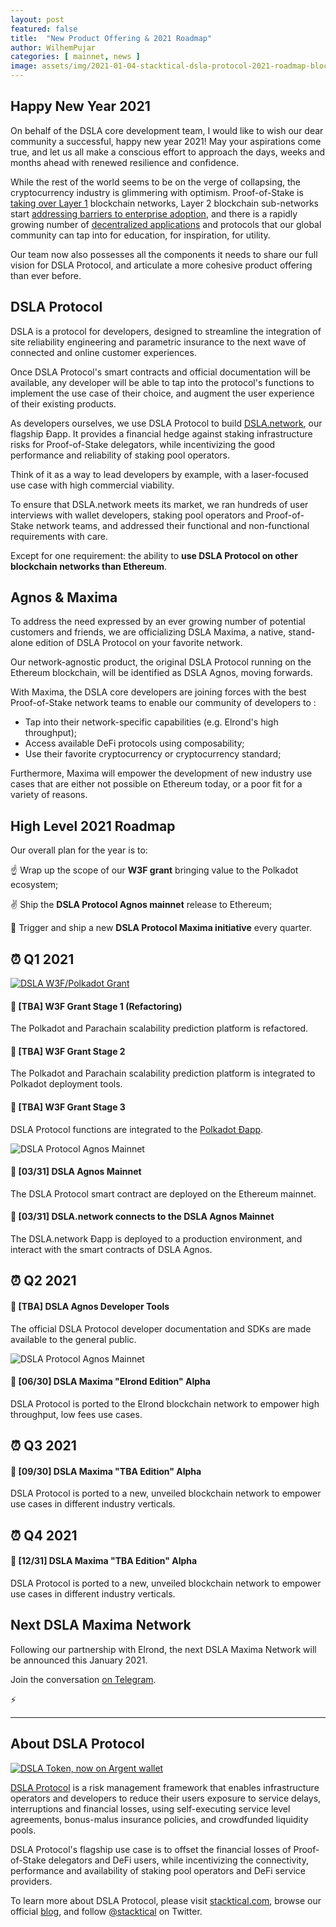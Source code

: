 ```yaml
---
layout: post
featured: false
title:  "New Product Offering & 2021 Roadmap"
author: WilhemPujar
categories: [ mainnet, news ]
image: assets/img/2021-01-04-stacktical-dsla-protocol-2021-roadmap-blockchain-cryptocurrency-itsm-sla-fintech-legaltech-insurtech.jpg
---
```


## Happy New Year 2021

On behalf of the DSLA core development team, I would like to wish our dear community a successful, happy new year 2021! May your aspirations come true, and let us all make a conscious effort to approach the days, weeks and months ahead with renewed resilience and confidence. 

While the rest of the world seems to be on the verge of collapsing, the cryptocurrency industry is glimmering with optimism. Proof-of-Stake is [taking over Layer 1](https://www.stakingrewards.com/) blockchain networks, Layer 2 blockchain sub-networks start [addressing barriers to enterprise adoption](https://entethalliance.org/how-ethereum-layer-2-scaling-solutions-address-barriers-to-enterprises-building-on-mainnet/), and there is a rapidly growing number of [decentralized applications](https://1inch.exchange/#/ETH/DSLA) and protocols that our global community can tap into for education, for inspiration, for utility.

Our team now also possesses all the components it needs to share our full vision for DSLA Protocol, and articulate a more cohesive product offering than ever before.

## DSLA Protocol

DSLA is a protocol for developers, designed to streamline the integration of site reliability engineering and parametric insurance to the next wave of connected and online customer experiences. 

Once DSLA Protocol's smart contracts and official documentation will be available, any developer will be able to tap into the protocol's functions to implement the use case of their choice, and augment the user experience of their existing products.

As developers ourselves, we use DSLA Protocol to build [DSLA.network](http://dsla.network/), our flagship Ðapp. It provides a financial hedge against staking infrastructure risks for Proof-of-Stake delegators, while incentivizing the good performance and reliability of staking pool operators.

Think of it as a way to lead developers by example, with a laser-focused use case with high commercial viability.

To ensure that DSLA.network meets its market, we ran hundreds of user interviews with wallet developers, staking pool operators and Proof-of-Stake network teams, and addressed their functional and non-functional requirements with care.

Except for one requirement: the ability to **use DSLA Protocol on other blockchain networks than Ethereum**.

## Agnos & Maxima

To address the need expressed by an ever growing number of potential customers and friends, we are officializing DSLA Maxima, a native, stand-alone edition of DSLA Protocol on your favorite network.

Our network-agnostic product, the original DSLA Protocol running on the Ethereum blockchain, will be identified as DSLA Agnos, moving forwards.

With Maxima, the DSLA core developers are joining forces with the best Proof-of-Stake network teams to enable our community of developers to :  

- Tap into their network-specific capabilities (e.g. Elrond's high throughput);
- Access available DeFi protocols using composability;
- Use their favorite cryptocurrency or cryptocurrency standard;

Furthermore, Maxima will empower the development of new industry use cases that are either not possible on Ethereum today, or a poor fit for a variety of reasons.

## High Level 2021 Roadmap

Our overall plan for the year is to:

☝️ Wrap up the scope of our **W3F grant** bringing value to the Polkadot ecosystem;

✌️ Ship the **DSLA Protocol Agnos mainnet** release to Ethereum;

🤟 Trigger and ship a new **DSLA Protocol Maxima initiative** every quarter.

## ⏰ Q1 2021  

[![DSLA W3F/Polkadot Grant](https://camo.githubusercontent.com/e8319951fdc39eb40bd55c053a52c4853a4149b287a375ef3da6ad5e417ee4d7/68747470733a2f2f73746f726167652e676f6f676c65617069732e636f6d2f737461636b746963616c2d7075626c69632f77696c6c69747363616c652d706f6c6b61646f742e6a7067)](https://github.com/Stacktical/willitscale-polkadot)

#### 🔸  **[TBA]** W3F Grant Stage 1 (Refactoring)

The Polkadot and Parachain scalability prediction platform is refactored.

#### 🔸  **[TBA]** W3F Grant Stage 2

The Polkadot and Parachain scalability prediction platform is integrated to Polkadot deployment tools.

#### 🔸  **[TBA]** W3F Grant Stage 3

DSLA Protocol functions are integrated to the [Polkadot Ðapp](https://polkadot.js.org/apps/#/explorer).

![DSLA Protocol Agnos Mainnet](/assets/img/2021-01-04-stacktical-dsla-protocol-2021-roadmap-blockchain-cryptocurrency-itsm-sla-fintech-legaltech-insurtech_agnos.jpg)

#### 🔸 **[03/31]** DSLA Agnos Mainnet

The DSLA Protocol smart contract are deployed on the Ethereum mainnet.

#### 🔸 **[03/31]** DSLA.network connects to the DSLA Agnos Mainnet

The DSLA.network Ðapp is deployed to a production environment, and interact with the smart contracts of DSLA Agnos.

## ⏰ Q2 2021  

#### 🔸 **[TBA]** DSLA Agnos Developer Tools

The official DSLA Protocol developer documentation and SDKs are made available to the general public.

![DSLA Protocol Agnos Mainnet](/assets/img/2021-01-04-stacktical-dsla-protocol-2021-roadmap-blockchain-cryptocurrency-itsm-sla-fintech-legaltech-insurtech_maxima_elrond.jpg)

#### 🔸 **[06/30]** DSLA Maxima "Elrond Edition" Alpha  

DSLA Protocol is ported to the Elrond blockchain network to empower high throughput, low fees use cases.

## ⏰ Q3 2021  

#### 🔸 **[09/30]** DSLA Maxima "TBA Edition" Alpha  

DSLA Protocol is ported to a new, unveiled blockchain network to empower use cases in different industry verticals.

## ⏰ Q4 2021

#### 🔸 **[12/31]** DSLA Maxima "TBA Edition" Alpha

DSLA Protocol is ported to a new, unveiled blockchain network to empower use cases in different industry verticals.


## Next DSLA Maxima Network

Following our partnership with Elrond, the next DSLA Maxima Network will be announced this January 2021.

Join the conversation [on Telegram](https://t.me/stacktical).

⚡️  

___


## About DSLA Protocol

[![DSLA Token, now on Argent wallet](/assets/img/2020-08-26-dsla-token-available-on-Argent-keyless-wallet-screenshot.jpg)](https://stacktical.com)

[DSLA Protocol](https://stacktical.com) is a risk management framework that enables infrastructure operators and developers to reduce their users exposure to service delays, interruptions and financial losses, using self-executing service level agreements, bonus-malus insurance policies, and crowdfunded liquidity pools.

DSLA Protocol's flagship use case is to offset the financial losses of Proof-of-Stake delegators and DeFi users, while incentivizing the connectivity, performance and availability of staking pool operators and DeFi service providers.

To learn more about DSLA Protocol, please visit [stacktical.com](https://stacktical.com), browse our official [blog](https://blog.stacktical.com), and follow [@stacktical](https://twitter.com/Stacktical) on Twitter.

